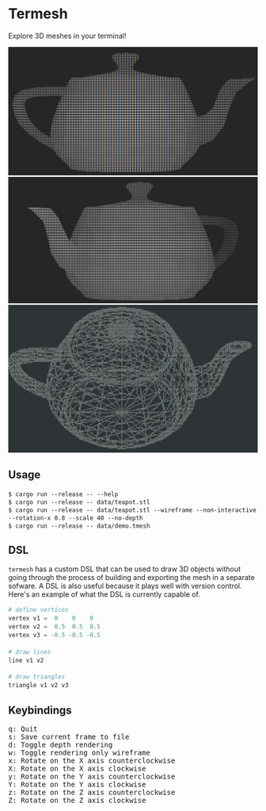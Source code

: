 # Termesh

Explore 3D meshes in your terminal!

![teapot1](images/teapot1.png)![teapot2](images/teapot2.png)![teapot3](images/teapot3.png)

## Usage

```shell
$ cargo run --release -- --help
$ cargo run --release -- data/teapot.stl
$ cargo run --release -- data/teapot.stl --wireframe --non-interactive --rotation-x 0.8 --scale 40 --no-depth
$ cargo run --release -- data/demo.tmesh
```

## DSL

`termesh` has a custom DSL that can be used to draw 3D objects without going
through the process of building and exporting the mesh in a separate sofware. A
DSL is also useful because it plays well with version control. Here's an example
of what the DSL is currently capable of.

```python
# define vertices
vertex v1 =  0    0    0
vertex v2 =  0.5  0.5  0.5
vertex v3 = -0.5 -0.5 -0.5

# draw lines
line v1 v2

# draw triangles
triangle v1 v2 v3
```

## Keybindings

<pre>
<kbd>q</kbd>: Quit
<kbd>s</kbd>: Save current frame to file
<kbd>d</kbd>: Toggle depth rendering
<kbd>w</kbd>: Toggle rendering only wireframe
<kbd>x</kbd>: Rotate on the X axis counterclockwise
<kbd>X</kbd>: Rotate on the X axis clockwise
<kbd>y</kbd>: Rotate on the Y axis counterclockwise
<kbd>Y</kbd>: Rotate on the Y axis clockwise
<kbd>z</kbd>: Rotate on the Z axis counterclockwise
<kbd>Z</kbd>: Rotate on the Z axis clockwise
</pre>
